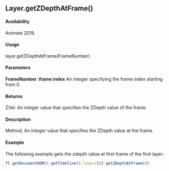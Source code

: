 ## Layer.getZDepthAtFrame()	

#### Availability

Animate 2019.

#### Usage

layer.getZDepthAtFrame(FrameNumber)	

#### Parameters

**FrameNumber :frame index** An integer specifying the frame index starting from 0.

#### Returns

ZVal: An integer value that specifies the ZDepth value of the frame.	

#### Description

Method; An integer value that specifies the ZDepth value at the frame.

#### Example

The following example gets the zdepth value at first frame of the first layer:

```javascript
fl.getDocumentDOM().getTimeline().layers[0].getZDepthAtFrame(0)	
```